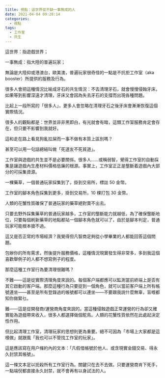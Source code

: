 ```yaml
---
title: 視點：這世界從不缺一事無成的人
date: 2021-04-04 09:28:14
categories: 
  - 視點
tags:
  - 工作室
  - 共生
---
```


這世界：指遊戲世界；

一事無成：指大陸的普遍玩家；

<!-- more -->

無論是大陸抑或港澳台，歐美澳，普遍玩家很奇怪的一點是不抗拒工作室（aka booster）所提供的服務及行為。

很多人會把這種情況比喻成牙石的共生情況：不去清理牙石，就會慢慢侵蝕牙床，如果等到影響深遠才清理，牙床又會因為失去牙石的支撐而出現各種問題。

比起上一段所寫的「很多人」，更多人會忽略在清理牙石之後牙床會漸漸恢復這個實際情況。

很多人的觀點都是：世界並非非黑即白，有光就會有暗，這類工作室服務肯定會存在，但只要不影響到我就好。

這和走在路上看見狗亂拉屎而一事不做有本質上區別嗎？

甚至可以用一句話總結叫做「死道友不死貧道」。

工作室與遊戲的共生並不是必要關係。很多人……或稱弱智，覺得工作室的自動採集是讓遊戲內生產材料價格低廉的根源。事實上，工作室正正是壟斷着遊戲內大部分的可採集資源。

一棵藥草，一個普通玩家採集到了，掛到交易所，標註 50 金幣。

工作室的腳本角色採集到更多，掛到交易所，10 棵打包 30 金幣。

人類的花蟹性質確保了普通玩家的藥草絕對賣不出去。

只要去野外採集藥草的普通玩家越多，工作室的壟斷能力就越低，為了確保壟斷地位，只要每個刷新藥草的地點都站一個腳本角色就可以了，由於是腳本判定，普通玩家可能根本搶不過。

這又是否正常的市場經濟？我覺得但凡智商足夠從小學畢業的人都能回答這個問題。

包辦你的所有需求，然後提升服務價格，這種情況現實發生得非常多，多到我這個喜歡舉例子的人都不想寫例子的程度。

那麼這種工作室行為要清理很難嗎？

不難——這是從實際清理角度來説的。每個客户端都應可以監測當前終端上是否有其它啟動的客户端。那麼這種行為只要捉到一個角色，就可以當前客户端上所有帳號連坐——甚至是所有登錄過的帳號都可以連坐——不要跟我説什麼無辜，盲嘅都知你做緊乜。

難——這是從開發商/運營商角度來説的。當這種侵蝕遊戲正常運營的行為卻又確實能為遊戲帶來收入，很多人都選擇做個鴕鳥。人類的花蟹性質依然在此處起決定性作用。

但比起清理工作室，清理玩家的思想則更為重要。絕不可因為「市場上大家都是這樣做」就跟風「我也可以不管找工作室的玩家」。

這是應該寫在用户條約內的文本：「凡假借帳號於他人、或含現實金錢交易、得永久封禁其帳號」。

這一條文本足以扼殺所有工作室行為。關鍵只在去不去做。只要運營商肯下死手，一點端倪都直接永久封禁，就不會再有以身試法的人。